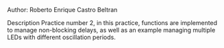 Author:
  Roberto Enrique Castro Beltran

Description
  Practice number 2, in this practice, functions are implemented to manage non-blocking delays, as well as an example managing multiple LEDs with different oscillation periods.
